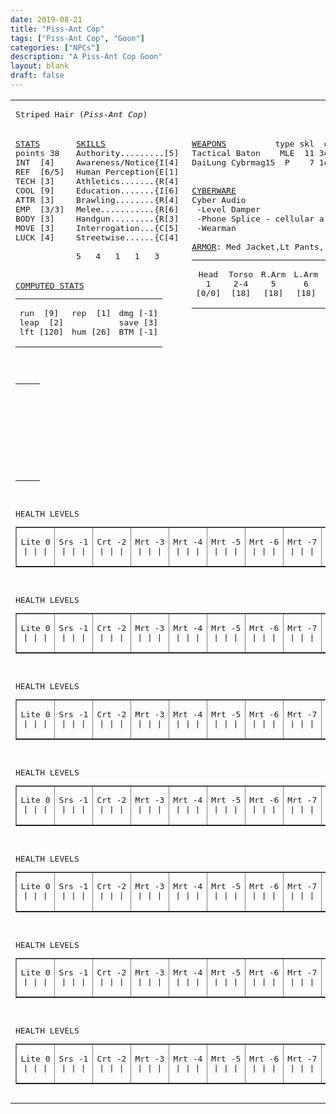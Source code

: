 ```yaml
---
date: 2019-08-21
title: "Piss-Ant Cop"
tags: ["Piss-Ant Cop", "Goon"]
categories: ["NPCs"]
description: "A Piss-Ant Cop Goon"
layout: blank
draft: false
---
```


<center><table border="0"><tbody><tr><td colspan="3"><pre>Striped Hair (<i>Piss-Ant Cop</i>)</pre></td></tr><tr><td valign="top"><pre><u>STATS</u><br>points 38<br>INT  [4]<br>REF  [6/5]<br>TECH [3]<br>COOL [9]<br>ATTR [3]<br>EMP  [3/3]<br>BODY [3]<br>MOVE [3]<br>LUCK [4]<br></pre></td><td valign="top"><pre><u>SKILLS</u><br>Authority.........[5]<br>Awareness/Notice{I[4]<br>Human Perception{E[1]<br>Athletics.......{R[4]<br>Education.......{I[6]<br>Brawling........{R[4]<br>Melee...........{R[6]<br>Handgun.........{R[3]<br>Interrogation...{C[5]<br>Streetwise......{C[4]<br><br>5   4   1   1   3</pre></td><td valign="top" rowspan="3"><pre><u>WEAPONS</u>          type skl  dmg  #/rof rly<br>Tactical Baton    MLE  11 3d6-1<br>DaiLung Cybrmag15  P    7 1d6+1 10/2   U<br><br> <br><u>CYBERWARE</u><br>Cyber Audio<br> -Level Damper<br> -Phone Splice - cellular area<br> -Wearman<br> <br><u>ARMOR</u>: Med Jacket,Lt Pants,<br><table border="0" cellpadding="0" cellspacing="0" width="100%"><tbody><tr align="center"><td><pre>Head<br>1<br>[0/0]<br></pre></td><td><pre>Torso<br>2-4<br>[18]<br></pre></td><td><pre>R.Arm<br>5<br>[18]<br></pre></td><td><pre>L.Arm<br>6<br>[18]<br></pre></td><td><pre>R.Leg<br>7-8<br>[14]<br></pre></td><td><pre>L.Leg<br>9-0<br>[14]<br></pre></td></tr></tbody></table></pre></td></tr><tr><td colspan="2"><pre><u>COMPUTED STATS</u><br><table border="0" cellpadding="0" cellspacing="0" width="100%"><tbody><tr valign="top"><td><pre>run  [9]<br>leap  [2]<br>lft [120]<br></pre></td><td><pre>rep  [1]<br> <br>hum [26]<br></pre></td><td><pre>dmg [-1]<br>save [3]<br>BTM [-1]<br></pre></td></tr></tbody></table></pre></td></tr><tr><td colspan="2"><pre><table border="0" cellpadding="0" cellspacing="0" width="100%"><tbody><tr align="center"><td align="left"><pre></pre></td><td><pre></pre></td><td><pre></pre></td></tr><tr align="center"><td align="left"><pre></pre></td><td><pre></pre></td><td><pre></pre></td></tr><tr align="center"><td align="left"><pre></pre></td><td><pre></pre></td><td><pre></pre></td></tr><tr align="center"><td align="left"><pre></pre></td><td><pre></pre></td><td><pre></pre></td></tr><tr align="center"><td align="left"><pre></pre></td><td><pre></pre></td><td><pre></pre></td></tr></tbody></table></pre></td></tr>

<tr><td colspan="3"><pre>HEALTH LEVELS<br><table border="1" cellpadding="0" cellspacing="0" width="100%"><tbody><tr valign="top" align="center"><td><pre>Lite 0<br>| | |<br></pre></td><td><pre>Srs -1<br>| | |<br></pre></td><td><pre>Crt -2<br>| | |<br></pre></td><td><pre>Mrt -3<br>| | |<br></pre></td><td><pre>Mrt -4<br>| | |<br></pre></td><td><pre>Mrt -5<br>| | |<br></pre></td><td><pre>Mrt -6<br>| | |<br></pre></td><td><pre>Mrt -7<br>| | |<br></pre></td><td><pre>Mrt -8<br>| | |<br></pre></td><td><pre>Mrt -9<br>| | |<br></pre></td></tr></tbody></table></pre></td></tr>
<tr><td colspan="3"><pre>HEALTH LEVELS<br><table border="1" cellpadding="0" cellspacing="0" width="100%"><tbody><tr valign="top" align="center"><td><pre>Lite 0<br>| | |<br></pre></td><td><pre>Srs -1<br>| | |<br></pre></td><td><pre>Crt -2<br>| | |<br></pre></td><td><pre>Mrt -3<br>| | |<br></pre></td><td><pre>Mrt -4<br>| | |<br></pre></td><td><pre>Mrt -5<br>| | |<br></pre></td><td><pre>Mrt -6<br>| | |<br></pre></td><td><pre>Mrt -7<br>| | |<br></pre></td><td><pre>Mrt -8<br>| | |<br></pre></td><td><pre>Mrt -9<br>| | |<br></pre></td></tr></tbody></table></pre></td></tr>
<tr><td colspan="3"><pre>HEALTH LEVELS<br><table border="1" cellpadding="0" cellspacing="0" width="100%"><tbody><tr valign="top" align="center"><td><pre>Lite 0<br>| | |<br></pre></td><td><pre>Srs -1<br>| | |<br></pre></td><td><pre>Crt -2<br>| | |<br></pre></td><td><pre>Mrt -3<br>| | |<br></pre></td><td><pre>Mrt -4<br>| | |<br></pre></td><td><pre>Mrt -5<br>| | |<br></pre></td><td><pre>Mrt -6<br>| | |<br></pre></td><td><pre>Mrt -7<br>| | |<br></pre></td><td><pre>Mrt -8<br>| | |<br></pre></td><td><pre>Mrt -9<br>| | |<br></pre></td></tr></tbody></table></pre></td></tr>
<tr><td colspan="3"><pre>HEALTH LEVELS<br><table border="1" cellpadding="0" cellspacing="0" width="100%"><tbody><tr valign="top" align="center"><td><pre>Lite 0<br>| | |<br></pre></td><td><pre>Srs -1<br>| | |<br></pre></td><td><pre>Crt -2<br>| | |<br></pre></td><td><pre>Mrt -3<br>| | |<br></pre></td><td><pre>Mrt -4<br>| | |<br></pre></td><td><pre>Mrt -5<br>| | |<br></pre></td><td><pre>Mrt -6<br>| | |<br></pre></td><td><pre>Mrt -7<br>| | |<br></pre></td><td><pre>Mrt -8<br>| | |<br></pre></td><td><pre>Mrt -9<br>| | |<br></pre></td></tr></tbody></table></pre></td></tr>
<tr><td colspan="3"><pre>HEALTH LEVELS<br><table border="1" cellpadding="0" cellspacing="0" width="100%"><tbody><tr valign="top" align="center"><td><pre>Lite 0<br>| | |<br></pre></td><td><pre>Srs -1<br>| | |<br></pre></td><td><pre>Crt -2<br>| | |<br></pre></td><td><pre>Mrt -3<br>| | |<br></pre></td><td><pre>Mrt -4<br>| | |<br></pre></td><td><pre>Mrt -5<br>| | |<br></pre></td><td><pre>Mrt -6<br>| | |<br></pre></td><td><pre>Mrt -7<br>| | |<br></pre></td><td><pre>Mrt -8<br>| | |<br></pre></td><td><pre>Mrt -9<br>| | |<br></pre></td></tr></tbody></table></pre></td></tr>
<tr><td colspan="3"><pre>HEALTH LEVELS<br><table border="1" cellpadding="0" cellspacing="0" width="100%"><tbody><tr valign="top" align="center"><td><pre>Lite 0<br>| | |<br></pre></td><td><pre>Srs -1<br>| | |<br></pre></td><td><pre>Crt -2<br>| | |<br></pre></td><td><pre>Mrt -3<br>| | |<br></pre></td><td><pre>Mrt -4<br>| | |<br></pre></td><td><pre>Mrt -5<br>| | |<br></pre></td><td><pre>Mrt -6<br>| | |<br></pre></td><td><pre>Mrt -7<br>| | |<br></pre></td><td><pre>Mrt -8<br>| | |<br></pre></td><td><pre>Mrt -9<br>| | |<br></pre></td></tr></tbody></table></pre></td></tr>
<tr><td colspan="3"><pre>HEALTH LEVELS<br><table border="1" cellpadding="0" cellspacing="0" width="100%"><tbody><tr valign="top" align="center"><td><pre>Lite 0<br>| | |<br></pre></td><td><pre>Srs -1<br>| | |<br></pre></td><td><pre>Crt -2<br>| | |<br></pre></td><td><pre>Mrt -3<br>| | |<br></pre></td><td><pre>Mrt -4<br>| | |<br></pre></td><td><pre>Mrt -5<br>| | |<br></pre></td><td><pre>Mrt -6<br>| | |<br></pre></td><td><pre>Mrt -7<br>| | |<br></pre></td><td><pre>Mrt -8<br>| | |<br></pre></td><td><pre>Mrt -9<br>| | |<br></pre></td></tr></tbody></table></pre></td></tr>
</tbody></table></center>
